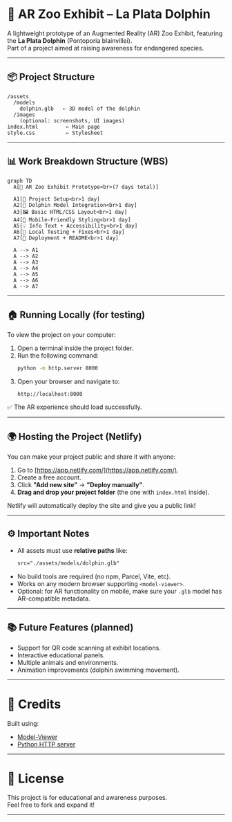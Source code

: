 
# 🐬 AR Zoo Exhibit – La Plata Dolphin

A lightweight prototype of an Augmented Reality (AR) Zoo Exhibit, featuring the **La Plata Dolphin** (Pontoporia blainvillei).  
Part of a project aimed at raising awareness for endangered species.

---

## 📦 Project Structure

```
/assets
  /models
    dolphin.glb   ← 3D model of the dolphin
  /images
    (optional: screenshots, UI images)
index.html         ← Main page
style.css          ← Stylesheet
```

---

## 📊 Work Breakdown Structure (WBS)

```mermaid
graph TD
  A[🎯 AR Zoo Exhibit Prototype<br>(7 days total)]
  
  A1[📁 Project Setup<br>1 day]
  A2[🦈 Dolphin Model Integration<br>1 day]
  A3[🖼️ Basic HTML/CSS Layout<br>1 day]
  A4[📱 Mobile-Friendly Styling<br>1 day]
  A5[💡 Info Text + Accessibility<br>1 day]
  A6[🧪 Local Testing + Fixes<br>1 day]
  A7[🚀 Deployment + README<br>1 day]

  A --> A1
  A --> A2
  A --> A3
  A --> A4
  A --> A5
  A --> A6
  A --> A7
```

---

## 🏠 Running Locally (for testing)

To view the project on your computer:

1. Open a terminal inside the project folder.
2. Run the following command:
   ```bash
   python -m http.server 8000
   ```
3. Open your browser and navigate to:
   ```
   http://localhost:8000
   ```

✅ The AR experience should load successfully.

---

## 🌍 Hosting the Project (Netlify)

You can make your project public and share it with anyone:

1. Go to [https://app.netlify.com/](https://app.netlify.com/).
2. Create a free account.
3. Click **"Add new site"** → **"Deploy manually"**.
4. **Drag and drop your project folder** (the one with `index.html` inside).

Netlify will automatically deploy the site and give you a public link!

---

## ⚙️ Important Notes

- All assets must use **relative paths** like:
  ```html
  src="./assets/models/dolphin.glb"
  ```
- No build tools are required (no npm, Parcel, Vite, etc).
- Works on any modern browser supporting `<model-viewer>`.
- Optional: for AR functionality on mobile, make sure your `.glb` model has AR-compatible metadata.

---

## 📚 Future Features (planned)

- Support for QR code scanning at exhibit locations.
- Interactive educational panels.
- Multiple animals and environments.
- Animation improvements (dolphin swimming movement).

---

# 🚀 Credits

Built using:
- [Model-Viewer](https://modelviewer.dev/)
- [Python HTTP server](https://docs.python.org/3/library/http.server.html)

---

# 🌟 License

This project is for educational and awareness purposes.  
Feel free to fork and expand it!

---
